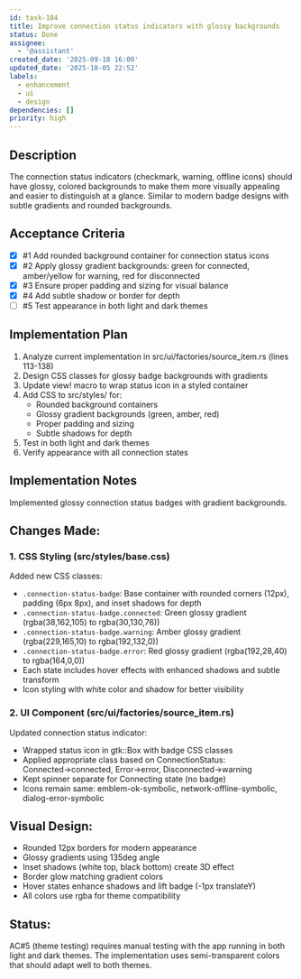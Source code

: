 ```yaml
---
id: task-184
title: Improve connection status indicators with glossy backgrounds
status: Done
assignee:
  - '@assistant'
created_date: '2025-09-18 16:00'
updated_date: '2025-10-05 22:52'
labels:
  - enhancement
  - ui
  - design
dependencies: []
priority: high
---
```


## Description

<!-- SECTION:DESCRIPTION:BEGIN -->
The connection status indicators (checkmark, warning, offline icons) should have glossy, colored backgrounds to make them more visually appealing and easier to distinguish at a glance. Similar to modern badge designs with subtle gradients and rounded backgrounds.
<!-- SECTION:DESCRIPTION:END -->

## Acceptance Criteria
<!-- AC:BEGIN -->
- [x] #1 Add rounded background container for connection status icons
- [x] #2 Apply glossy gradient backgrounds: green for connected, amber/yellow for warning, red for disconnected
- [x] #3 Ensure proper padding and sizing for visual balance
- [x] #4 Add subtle shadow or border for depth
- [ ] #5 Test appearance in both light and dark themes
<!-- AC:END -->

## Implementation Plan

<!-- SECTION:PLAN:BEGIN -->
1. Analyze current implementation in src/ui/factories/source_item.rs (lines 113-138)
2. Design CSS classes for glossy badge backgrounds with gradients
3. Update view! macro to wrap status icon in a styled container
4. Add CSS to src/styles/ for:
   - Rounded background containers
   - Glossy gradient backgrounds (green, amber, red)
   - Proper padding and sizing
   - Subtle shadows for depth
5. Test in both light and dark themes
6. Verify appearance with all connection states
<!-- SECTION:PLAN:END -->

## Implementation Notes

<!-- SECTION:NOTES:BEGIN -->
Implemented glossy connection status badges with gradient backgrounds.

## Changes Made:

### 1. CSS Styling (src/styles/base.css)
Added new CSS classes:
- `.connection-status-badge`: Base container with rounded corners (12px), padding (6px 8px), and inset shadows for depth
- `.connection-status-badge.connected`: Green glossy gradient (rgba(38,162,105) to rgba(30,130,76))
- `.connection-status-badge.warning`: Amber glossy gradient (rgba(229,165,10) to rgba(192,132,0))
- `.connection-status-badge.error`: Red glossy gradient (rgba(192,28,40) to rgba(164,0,0))
- Each state includes hover effects with enhanced shadows and subtle transform
- Icon styling with white color and shadow for better visibility

### 2. UI Component (src/ui/factories/source_item.rs)
Updated connection status indicator:
- Wrapped status icon in gtk::Box with badge CSS classes
- Applied appropriate class based on ConnectionStatus: Connected→connected, Error→error, Disconnected→warning
- Kept spinner separate for Connecting state (no badge)
- Icons remain same: emblem-ok-symbolic, network-offline-symbolic, dialog-error-symbolic

## Visual Design:
- Rounded 12px borders for modern appearance
- Glossy gradients using 135deg angle
- Inset shadows (white top, black bottom) create 3D effect
- Border glow matching gradient colors
- Hover states enhance shadows and lift badge (-1px translateY)
- All colors use rgba for theme compatibility

## Status:
AC#5 (theme testing) requires manual testing with the app running in both light and dark themes. The implementation uses semi-transparent colors that should adapt well to both themes.
<!-- SECTION:NOTES:END -->
